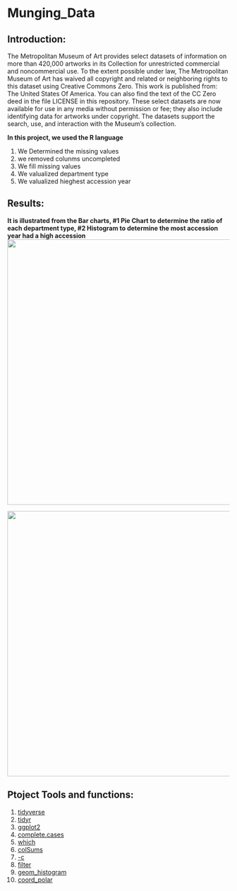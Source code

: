 # Munging_Data
## Introduction:
The Metropolitan Museum of Art provides select datasets of information on more than 420,000 artworks in its Collection for unrestricted commercial and noncommercial use. To the extent possible under law, The Metropolitan Museum of Art has waived all copyright and related or neighboring rights to this dataset using Creative Commons Zero. This work is published from: The United States Of America. You can also find the text of the CC Zero deed in the file LICENSE in this repository. These select datasets are now available for use in any media without permission or fee; they also include identifying data for artworks under copyright. The datasets support the search, use, and interaction with the Museum’s collection.

**In this project, we used the R language**
1. We Determined the missing values
2.  we removed colunms uncompleted
3. We fill missing values
4. We valualized department type
5. We valualized hieghest accession year


## Results:
**It is illustrated from the Bar charts, #1 Pie Chart to determine the ratio of each department type, #2 Histogram to determine the most accession year had a high accession**
[<img width="700" height="600" src="b1.jpg">](C:\Users\LENOVO\Documents\GitHub\Munging_Data\b1b1.png)

[<img width="700" height="600" src="b2.jpg">](C:\Users\LENOVO\Documents\GitHub\Munging_Data\b2.png)


## Ptoject Tools and functions:
1. [tidyverse](https://www.rdocumentation.org/packages/tidyverse/versions/1.3.0)
2. [tidyr](https://www.rdocumentation.org/packages/tidyr/versions/0.8.3)
3. [ggplot2](https://www.rdocumentation.org/packages/ggplot2/versions/3.3.2)
3. [complete.cases](https://www.rdocumentation.org/packages/stats/versions/3.6.2/topics/complete.cases)
4. [which](https://www.rdocumentation.org/packages/base/versions/3.6.2/topics/which)
5. [colSums](https://www.rdocumentation.org/packages/base/versions/3.6.2/topics/colSums)
6. [-c](https://www.kaggle.com/questions-and-answers/69059)
7. [filter](https://www.rdocumentation.org/packages/dplyr/versions/0.7.8/topics/filter)
8. [geom_histogram](https://www.rdocumentation.org/packages/ggplot2/versions/0.9.1/topics/geom_histogram)
9. [coord_polar](https://www.rdocumentation.org/packages/ggplot2/versions/3.3.2/topics/coord_polar)
